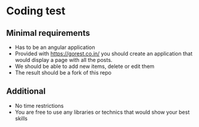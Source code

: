 # Coding test

## Minimal requirements

- Has to be an angular application
- Provided with https://gorest.co.in/ you should create an application that would display a page with all the posts.
- We should be able to add new items, delete or edit them
- The result should be a fork of this repo

## Additional

- No time restrictions
- You are free to use any libraries or technics that would show your best skills
